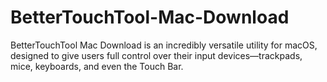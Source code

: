 # BetterTouchTool-Mac-Download
BetterTouchTool Mac Download is an incredibly versatile utility for macOS, designed to give users full control over their input devices—trackpads, mice, keyboards, and even the Touch Bar.
